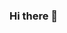 ### Hi there 👋

<!--
**Phoenix-031/Phoenix-031** is a ✨ _special_ ✨ repository because its `README.md` (this file) appears on your GitHub profile.

Here are some ideas to get you started:

- 🔭 I’m currently working on ...
- 🌱 I’m currently learning Javascript and Competitive Programming
- 👯 I’m looking to collaborate on Open source
- 🤔 I’m looking for help with ...
- 💬 Ask me about Competitive Programing
- 📫 How to reach me: [Twitter](https://twitter.com/phoenix__31)
- 😄 Pronouns: He/Him
- ⚡ Fun fact: ...
-->

